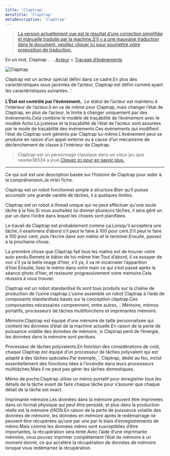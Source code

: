 ```yaml
---
title: 'Claptrap'
metaTitle: 'Claptrap'
metaDescription: 'Claptrap'
---
```


> [La version actuellement vue est le résultat d’une correction simplifiée et manuelle traduite par la machine.S’il y a une mauvaise traduction dans le document, veuillez cliquer ici pour soumettre votre proposition de traduction.](https://crwd.in/newbeclaptrap)

En un mot, Claptrap . . . [Acteur](/zh_Hans/2-Glossary/Actor-Pattern) + [Traçage d’événements](/zh_Hans/2-Glossary/Event-Sourcing)

![Claptrap](/images/20190228-001.gif)

Claptrap est un acteur spécial défini dans ce cadre.En plus des caractéristiques sous-jacentes de l’acteur, Claptrap est défini comme ayant les caractéristiques suivantes.：

**L’État est contrôlé par l’événement**。Le statut de l’acteur est maintenu à l’intérieur de l’acteur.Il en va de même pour Claptrap, mais changer l’état de Claptrap, en plus de l’acteur, le limite à changer uniquement par des événements.Cela combine le modèle de traçabilité de l’événement avec le modèle Actor.La justesse et la traçabilité de l’état de l’acteur sont assurées par le mode de traçabilité des événements.Ces événements qui modifient l’état de Claptrap sont générés par Claptrap lui-même.L’événement peut se produire en raison d’un appel externe ou à cause d’un mécanisme de déclenchement de classe à l’intérieur de Claptrap.

> Claptrap est un personnage classique dans un vieux jeu que newbe36524 a joué.[Cliquez ici pour en savoir plus.](https://zh.moegirl.org/%E5%B0%8F%E5%90%B5%E9%97%B9)

---

Ce qui suit est une description basée sur l’histoire de Claptrap pour aider à la compréhension.Je m’en fiche.

Claptrap est un robot fonctionnel simple à structure.Bien qu’il puisse accomplir une grande variété de tâches, il a quelques limites.

Claptrap est un robot à thread unique qui ne peut effectuer qu’une seule tâche à la fois.Si vous souhaitez lui donner plusieurs tâches, il sera géré un par un dans l’ordre dans lequel les choses sont planifiées.

Le travail de Claptrap est probablement comme ça.Lorsqu’il acceptera une tâche, il examinera d’abord s’il peut le faire à 100 pour cent.S’il peut le faire à 100 pour cent, puis l’écrire dans son mémo et le terminer.Ensuite, passez à la prochaine chose.

La première chose que Claptrap fait tous les matins est de trouver votre auto perdu.Remets le bâton de toi-même hier.Tout d’abord, il va essayer de voir s’il ya la belle image d’hier, s’il ya, il va ré-incarneler l’apparition d’hier.Ensuite, lisez le mémo dans votre main ce qui s’est passé après la séance photo d’hier, et restaurer progressivement votre mémoire.Cela réussira à vous trouver.

Claptrap est un robot standardisé.Ils sont tous produits sur la chaîne de production de l’usine claptrap.L’usine assemble un robot Claptrap à l’aide de composants standardisés basés sur la conception claptrap.Ces composantes nécessaires comprennent, entre autres,：Mémoire, mémos portatifs, processeurs de tâches multifonctions et imprimantes mémoire.

Mémoire.Claptrap est équipé d’une mémoire de taille personnalisée qui contient les données d’état de la machine actuelle.En raison de la perte de puissance volatile des données de mémoire, si Claptrap perd de l’énergie, les données dans la mémoire sont perdues.

Processeur de tâches polyvalents.En fonction des considérations de coût, chaque Claptrap est équipé d’un processeur de tâches polyvalent qui est adapté à des tâches spéciales.Par exemple,：Claptrap, dédié au feu, inclut essentiellement des fonctions liées à l’incendie dans leurs processeurs multitâches.Mais il ne peut pas gérer les tâches domestiques.

Mémo de poche.Claptrap utilise un mémo portatif pour enregistrer tous les détails de la tâche avant de faire chaque tâche pour s’assurer que chaque détail de la tâche est exact.

Imprimante mémoire.Les données dans la mémoire peuvent être imprimées dans un format physique qui peut être persisté, et plus dans la production réelle est la mémoire d’ADN.En raison de la perte de puissance volatile des données de mémoire, les données en mémoire après le redémarrage ne peuvent être récupérées qu’une par une par le biais d’enregistrements de mémo.Mais comme les données mémo sont susceptibles d’être importantes, la récupération sera lente.Avec l’aide d’une imprimante mémoire, vous pouvez imprimer complètement l’état de mémoire à un moment donné, ce qui accélère la récupération de données de mémoire lorsque vous redémarrez la récupération.
